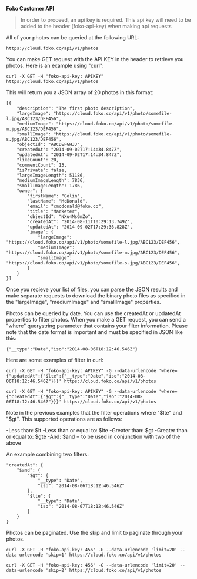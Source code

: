 **Foko Customer API**


> In order to proceed, an api key is required. This api key will need to be added to the header (foko-api-key) when making api requests

All of your photos can be queried at the following URL:

    https://cloud.foko.co/api/v1/photos

You can make GET request with the API KEY in the header to retrieve you photos.  Here is an example using "curl":

    curl -X GET -H "foko-api-key: APIKEY" https://cloud.foko.co/api/v1/photos

This will return you a JSON array of 20 photos in this format:

    [{
        "description": "The first photo description",
        "largeImage": "https://cloud.foko.co/api/v1/photo/somefile-l.jpg/ABC123/DEF456",
        "mediumImage": "https://cloud.foko.co/api/v1/photo/somefile-m.jpg/ABC123/DEF456",
        "smallImage": "https://cloud.foko.co/api/v1/photo/somefile-s.jpg/ABC123/DEF456",
        "objectId": "ABCDEFGHJJ",
        "createdAt": "2014-09-02T17:14:34.847Z",
        "updatedAt": "2014-09-02T17:14:34.847Z",
        "likeCount": 20,
        "commentCount": 13,
        "isPrivate": false,
        "largeImageLength": 51186,
        "mediumImageLength": 7836,
        "smallImageLength": 1786,
        "owner": {
            "firstName": "Colin",
            "lastName": "McDonald",
            "email": "cmcdonald@foko.co",
            "title": "Marketer",
            "objectId": "NXu4MsGmZo",
            "createdAt": "2014-08-11T10:29:13.749Z",
            "updatedAt": "2014-09-02T17:29:36.828Z",
            "image": {
                "largeImage": "https://cloud.foko.co/api/v1/photo/somefile-l.jpg/ABC123/DEF456",
                "mediumImage": "https://cloud.foko.co/api/v1/photo/somefile-m.jpg/ABC123/DEF456",
                "smallImage": "https://cloud.foko.co/api/v1/photo/somefile-s.jpg/ABC123/DEF456",
            }
        }
    }]

Once you recieve your list of files, you can parse the JSON results and make separate requests to download the binary photo files as specified in the "largeImage", "mediumImage" and "smallImage" properties.

Photos can be queried by date.  You can use the createdAt or updatedAt properties to filter photos.  When you make a GET request, you can send a "where" querystring parameter that contains your filter information.  Please note that the date format is important and must be specified in JSON like this:

    {"__type":"Date","iso":"2014-08-06T18:12:46.546Z"}

Here are some examples of filter in curl:

    curl -X GET -H "foko-api-key: APIKEY" -G --data-urlencode 'where={"updatedAt":{"$lte":{"__type":"Date","iso":"2014-08-06T18:12:46.546Z"}}}' https://cloud.foko.co/api/v1/photos

    curl -X GET -H "foko-api-key: APIKEY" -G --data-urlencode 'where={"createdAt":{"$gt":{"__type":"Date","iso":"2014-08-06T18:12:46.546Z"}}}' https://cloud.foko.co/api/v1/photos    

Note in the previous examples that the filter operations where "$lte" and "$gt".  This supported operations are as follows:

-Less than: $lt
-Less than or equal to: $lte
-Greater than: $gt
-Greater than or equal to: $gte
-And: $and = to be used in conjunction with two of the above

An example combining two filters:

    "createdAt": {
        "$and": {
            "$gt": {
                "__type": "Date",
                "iso": "2014-08-06T18:12:46.546Z"
            },
            "$lte": {
                "__type": "Date",
                "iso": "2014-08-07T18:12:46.546Z"
            }
        }
    }

Photos can be paginated.  Use the skip and limit to paginate through your photos.

    curl -X GET -H "foko-api-key: 456" -G --data-urlencode 'limit=20' --data-urlencode 'skip=1' https://cloud.foko.co/api/v1/photos

    curl -X GET -H "foko-api-key: 456" -G --data-urlencode 'limit=20' --data-urlencode 'skip=2' https://cloud.foko.co/api/v1/photos